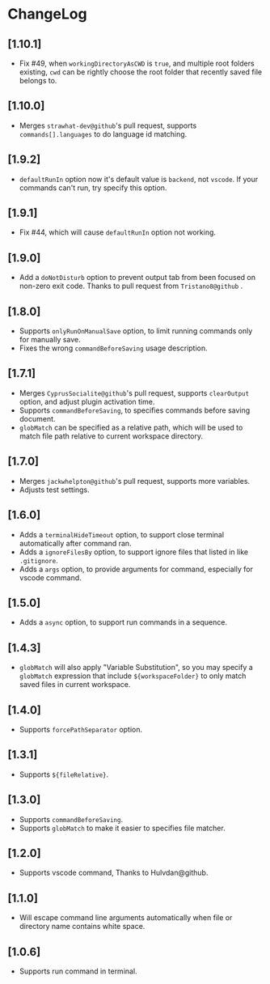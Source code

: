 # ChangeLog

## [1.10.1]
 - Fix #49, when `workingDirectoryAsCWD` is `true`, and multiple root folders existing, `cwd` can be rightly choose the root folder that recently saved file belongs to.

## [1.10.0]
 - Merges `strawhat-dev@github`'s pull request, supports `commands[].languages` to do language id matching.

## [1.9.2]
 - `defaultRunIn` option now it's default value is `backend`, not `vscode`. If your commands can't run, try specify this option.

## [1.9.1]
 - Fix #44, which will cause `defaultRunIn` option not working.

## [1.9.0]
 - Add a `doNotDisturb` option to prevent output tab from been focused on non-zero exit code. Thanks to pull request from `Tristano8@github` .


## [1.8.0]
 - Supports `onlyRunOnManualSave` option, to limit running commands only for manually save.
 - Fixes the wrong `commandBeforeSaving` usage description.


## [1.7.1]

 - Merges `CyprusSocialite@github`'s pull request, supports `clearOutput` option, and adjust plugin activation time.
 - Supports `commandBeforeSaving`, to specifies commands before saving document.
 - `globMatch` can be specified as a relative path, which will be used to match file path relative to current workspace directory.


## [1.7.0]

 - Merges `jackwhelpton@github`'s pull request, supports more variables.
 - Adjusts test settings.


## [1.6.0]

 - Adds a `terminalHideTimeout` option, to support close terminal automatically after command ran.
 - Adds a `ignoreFilesBy` option, to support ignore files that listed in like `.gitignore`.
 - Adds a `args` option, to provide arguments for command, especially for vscode command.
 

## [1.5.0]

 - Adds a `async` option, to support run commands in a sequence.


## [1.4.3]

 - `globMatch` will also apply "Variable Substitution", so you may specify a `globMatch` expression that include `${workspaceFolder}` to only match saved files in current workspace.


## [1.4.0]

 - Supports `forcePathSeparator` option.


## [1.3.1]

 - Supports `${fileRelative}`.


## [1.3.0]

 - Supports `commandBeforeSaving`.
 - Supports `globMatch` to make it easier to specifies file matcher.


## [1.2.0]

 - Supports vscode command, Thanks to Hulvdan@github.


## [1.1.0]

 - Will escape command line arguments automatically when file or directory name contains white space.


## [1.0.6]

 - Supports run command in terminal.